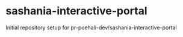 # sashania-interactive-portal

Initial repository setup for pr-poehali-dev/sashania-interactive-portal